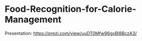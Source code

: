 # Food-Recognition-for-Calorie-Management

Presentation: https://prezi.com/view/uuDT0Mfw96gxBl8BczA3/
